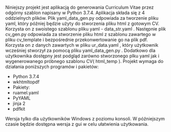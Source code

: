 Niniejszy projekt jest aplikacją do generowania Curriculum Vitae przez odgórny szablon
napisany w Python 3.7.4.
Aplikacja składa się z 4 oddzielnych plików. Plik yaml_data_gen.py odpowiada za tworzenie pliku
yaml, który później będzie użyty do stworzenia pliku html z gotowym CV. Korzysta on z swoistego
szablonu pliku yaml - data_str.yaml . Następnie plik cv_gen.py odpowiada za stworzenie pliku html z
szablonu zawartego w pliku cv_template i bezpośrednie przekonwertowanie go na plik pdf.
Korzysta on z danych zawartych w pliku ur_data.yaml , który użytkownik wcześniej stworzył za
pomocą pliku yaml_data_gen.py . Dodatkowo dla użytkownika dostępny jest podgląd zarówno
stworzonego plku yaml jak i wygenerowanego próbnego szablonu CV( html_temp ).
Projekt wymaga do działania poniższych programów i pakietów:
- Python 3.7.4
- wkhtmltopdf
- Pakiety:
- ruamel.yaml
- PyYAML
- jinja 2
- pdfkit

Wersja tylko dla użytkowników Windows z poziomu konsoli.
W późniejszym czasie będzie dostępna wersja z gui w celu ułatwienia użytkowania.

